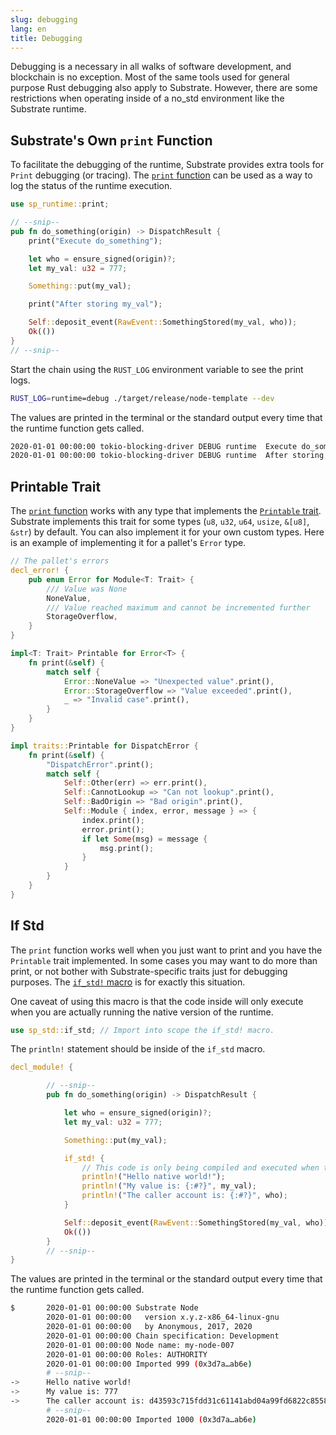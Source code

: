 ```yaml
---
slug: debugging
lang: en
title: Debugging
---
```


Debugging is a necessary in all walks of software development, and blockchain is no exception. Most of the same tools used for general purpose Rust debugging also apply to Substrate. However, there are some restrictions when operating inside of a no_std environment like the Substrate runtime.


## Substrate's Own `print` Function

To facilitate the debugging of the runtime, Substrate provides extra tools for `Print` debugging (or tracing). The [`print` function](https://substrate.dev/rustdocs/master/sp_runtime/fn.print.html) can be used as a way to log the status of the runtime execution.

``` rust
use sp_runtime::print;
```
``` rust
// --snip--
pub fn do_something(origin) -> DispatchResult {
	print("Execute do_something");

	let who = ensure_signed(origin)?;
	let my_val: u32 = 777;

	Something::put(my_val);

	print("After storing my_val");

	Self::deposit_event(RawEvent::SomethingStored(my_val, who));
	Ok(())
}
// --snip--
```

Start the chain using the `RUST_LOG` environment variable to see the print logs.
``` sh
RUST_LOG=runtime=debug ./target/release/node-template --dev
```

The values are printed in the terminal or the standard output every time that the
runtime function gets called.
``` sh
2020-01-01 00:00:00 tokio-blocking-driver DEBUG runtime  Execute do_something
2020-01-01 00:00:00 tokio-blocking-driver DEBUG runtime  After storing my_val
```

## Printable Trait

The [`print` function](https://substrate.dev/rustdocs/master/sp_runtime/fn.print.html) works with any type that implements the [`Printable` trait](https://substrate.dev/rustdocs/master/sp_runtime/traits/trait.Printable.html). Substrate implements this trait for some types (`u8`, `u32`, `u64`, `usize`, `&[u8]`, `&str`) by default. You can also implement it for your own custom types. Here is an example of implementing it for a pallet's `Error` type.

``` rust
// The pallet's errors
decl_error! {
	pub enum Error for Module<T: Trait> {
		/// Value was None
		NoneValue,
		/// Value reached maximum and cannot be incremented further
		StorageOverflow,
	}
}

impl<T: Trait> Printable for Error<T> {
	fn print(&self) {
		match self {
			Error::NoneValue => "Unexpected value".print(),
			Error::StorageOverflow => "Value exceeded".print(),
			_ => "Invalid case".print(),
		}
	}
}

```

``` rust
impl traits::Printable for DispatchError {
	fn print(&self) {
		"DispatchError".print();
		match self {
			Self::Other(err) => err.print(),
			Self::CannotLookup => "Can not lookup".print(),
			Self::BadOrigin => "Bad origin".print(),
			Self::Module { index, error, message } => {
				index.print();
				error.print();
				if let Some(msg) = message {
					msg.print();
				}
			}
		}
	}
}
```

## If Std

The `print` function works well when you just want to print and you have the `Printable` trait implemented. In some cases you may want to do more than print, or not bother with Substrate-specific traits just for debugging purposes. The [`if_std!` macro](https://substrate.dev/rustdocs/master/sp_std/macro.if_std.html) is for exactly this situation.

One caveat of using this macro is that the code inside will only execute when you are actually running the native version of the runtime.

``` rust
use sp_std::if_std; // Import into scope the if_std! macro.
```

The `println!` statement should be inside of the `if_std` macro.
``` rust
decl_module! {

		// --snip--
		pub fn do_something(origin) -> DispatchResult {

			let who = ensure_signed(origin)?;
			let my_val: u32 = 777;

			Something::put(my_val);

			if_std! {
				// This code is only being compiled and executed when the `std` feature is enabled.
				println!("Hello native world!");
				println!("My value is: {:#?}", my_val);
				println!("The caller account is: {:#?}", who);
			}

			Self::deposit_event(RawEvent::SomethingStored(my_val, who));
			Ok(())
		}
		// --snip--
}
```

The values are printed in the terminal or the standard output every time that the
runtime function gets called.

```sh
$		2020-01-01 00:00:00 Substrate Node
		2020-01-01 00:00:00   version x.y.z-x86_64-linux-gnu
		2020-01-01 00:00:00   by Anonymous, 2017, 2020
		2020-01-01 00:00:00 Chain specification: Development
		2020-01-01 00:00:00 Node name: my-node-007
		2020-01-01 00:00:00 Roles: AUTHORITY
		2020-01-01 00:00:00 Imported 999 (0x3d7a…ab6e)
		# --snip--
->		Hello native world!
->		My value is: 777
->		The caller account is: d43593c715fdd31c61141abd04a99fd6822c8558854ccde39a5684e7a56da27d (5GrwvaEF...)
		# --snip--
		2020-01-01 00:00:00 Imported 1000 (0x3d7a…ab6e)

```
